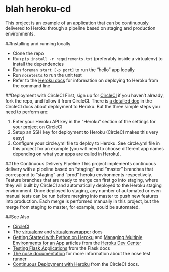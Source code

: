   
blah heroku-cd
=========

This project is an example of an application that can be continuously delivered to Heroku through a pipeline based on staging and production environments.

##Installing and running locally
* Clone the repo
* Run `pip install -r requirements.txt` (preferably inside a virtualenv) to install the dependencies
* Run `foreman start [-p port]` to run the “hello” app locally
* Run `nosetests` to run the unit test
* Refer to the [Heroku docs](https://devcenter.heroku.com/articles/getting-started-with-python) for information on deploying to Heroku from the command line

##Deployment with CircleCI
First, sign up for [CircleCI](https://circleci.com/) if you haven’t already, fork the repo, and follow it from CircleCI.
There is [a detailed doc](https://circleci.com/docs/continuous-deployment-with-heroku) in the CircleCI docs about deployment to Heroku. But the three simple steps you need to perform are:

1. Enter your Heroku API key in the “Heroku” section of the settings for your project on CircleCI
2. Setup an SSH key for deployment to Heroku (CircleCI makes this very easy)
3. Configure your circle.yml file to deploy to Heroku. See circle.yml file in this project for an example (you will need to choose different app names depending on what your apps are called in Heroku).

##The Continuous Delivery Pipeline
This project implements continuous delivery with a pipeline based on “staging” and “master” branches that correspond to “staging” and “prod” heroku environments respectively. Feature branches that are ready to merge can first go into staging, where they will built by CircleCI and automatically deployed to the Heroku staging environment. Once deployed to staging, any number of automated or even manual tests can be run before merging into master to push new features into production. Each merge is performed manually in this project, but the merge from staging to master, for example, could be automated.

##See Also
* [CircleCI](https://circleci.com/)
* The [virtualenv](http://virtualenv.readthedocs.org/en/latest/) and [virtualenvwrapper](http://virtualenvwrapper.readthedocs.org/en/latest/) docs
* [Getting Started with Python on Heroku](https://devcenter.heroku.com/articles/getting-started-with-python) and [Managing Multiple Environments for an App](https://devcenter.heroku.com/articles/multiple-environments) articles from the [Heroku Dev Center](https://devcenter.heroku.com/)
* [Testing Flask Applications](http://flask.pocoo.org/docs/testing/) from the Flask docs
* [The nose documentation](https://nose.readthedocs.org/en/latest/) for more information about the nose test runner
* [Continuous Deployment with Heroku](https://circleci.com/docs/continuous-deployment-with-heroku) from the CircleCI docs.
